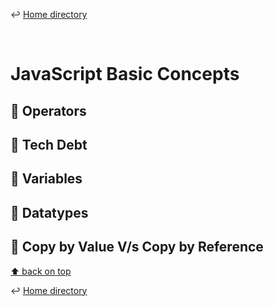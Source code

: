 ↩️ [Home directory](https://github.com/rajeshrideshmukh/missingskill-learning "Go to Home repository")

&nbsp;

# JavaScript Basic Concepts

## 📌 Operators

## 📌 Tech Debt

## 📌 Variables

## 📌 Datatypes

## 📌 Copy by Value V/s Copy by Reference




[⬆️ back on top](#javascript-basic-concepts)

↩️ [Home directory](https://github.com/rajeshrideshmukh/missingskill-learning "Go to Home repository")

&nbsp;
